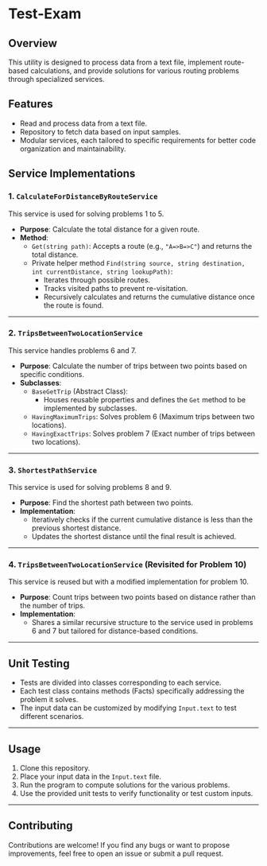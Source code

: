 # Test-Exam

## Overview
This utility is designed to process data from a text file, implement route-based calculations, and provide solutions for various routing problems through specialized services.

## Features
- Read and process data from a text file.
- Repository to fetch data based on input samples.
- Modular services, each tailored to specific requirements for better code organization and maintainability.

## Service Implementations
### 1. `CalculateForDistanceByRouteService`
This service is used for solving problems 1 to 5.  
- **Purpose**: Calculate the total distance for a given route.
- **Method**: 
  - `Get(string path)`: Accepts a route (e.g., `"A=>B=>C"`) and returns the total distance.
  - Private helper method `Find(string source, string destination, int currentDistance, string lookupPath)`:
    - Iterates through possible routes.
    - Tracks visited paths to prevent re-visitation.
    - Recursively calculates and returns the cumulative distance once the route is found.

---

### 2. `TripsBetweenTwoLocationService`
This service handles problems 6 and 7.  
- **Purpose**: Calculate the number of trips between two points based on specific conditions.  
- **Subclasses**:
  - `BaseGetTrip` (Abstract Class): 
    - Houses reusable properties and defines the `Get` method to be implemented by subclasses.
  - `HavingMaximumTrips`: Solves problem 6 (Maximum trips between two locations).
  - `HavingExactTrips`: Solves problem 7 (Exact number of trips between two locations).

---

### 3. `ShortestPathService`
This service is used for solving problems 8 and 9.  
- **Purpose**: Find the shortest path between two points.  
- **Implementation**:
  - Iteratively checks if the current cumulative distance is less than the previous shortest distance.
  - Updates the shortest distance until the final result is achieved.

---

### 4. `TripsBetweenTwoLocationService` (Revisited for Problem 10)
This service is reused but with a modified implementation for problem 10.  
- **Purpose**: Count trips between two points based on distance rather than the number of trips.
- **Implementation**:
  - Shares a similar recursive structure to the service used in problems 6 and 7 but tailored for distance-based conditions.

---

## Unit Testing
- Tests are divided into classes corresponding to each service.
- Each test class contains methods (Facts) specifically addressing the problem it solves.
- The input data can be customized by modifying `Input.text` to test different scenarios.

---

## Usage
1. Clone this repository.
2. Place your input data in the `Input.text` file.
3. Run the program to compute solutions for the various problems.
4. Use the provided unit tests to verify functionality or test custom inputs.

---

## Contributing
Contributions are welcome! If you find any bugs or want to propose improvements, feel free to open an issue or submit a pull request.
